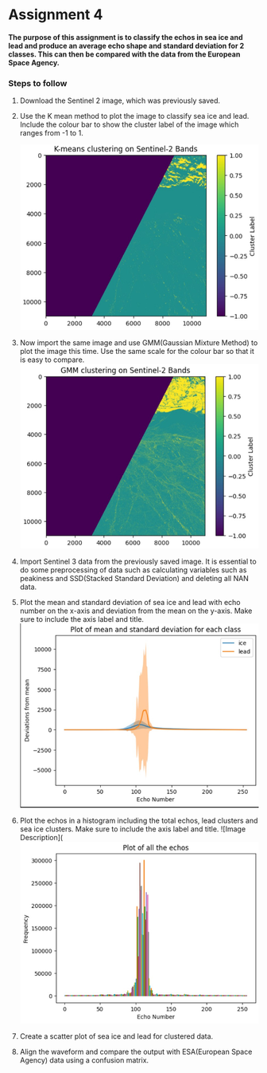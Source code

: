 # Assignment 4
#### The purpose of this assignment is to classify the echos in sea ice and lead and produce an average echo shape and standard deviation for 2 classes. This can then be compared with the data from the European Space Agency.

### Steps to follow
1. Download the Sentinel 2 image, which was previously saved.
2. Use the K mean method to plot the image to classify sea ice and lead. Include the colour bar to show the cluster label of the image which ranges from -1 to 1.
   
   ![Image Description](https://github.com/Junho12267/Assignment-4/blob/main/Screenshot%202025-02-19%20212204.jpg)
3. Now import the same image and use GMM(Gaussian Mixture Method) to plot the image this time. Use the same scale for the colour bar so that it is easy to compare.
   ![Image Description](https://github.com/Junho12267/Assignment-4/blob/main/Screenshot%202025-02-19%20212848.jpg)
   
4. Import Sentinel 3 data from the previously saved image. It is essential to do some preprocessing of data such as calculating variables such as peakiness and SSD(Stacked Standard Deviation) and deleting all NAN data.
5. Plot the mean and standard deviation of sea ice and lead with echo number on the x-axis and deviation from the mean on the y-axis. Make sure to include the axis label and title.
    ![Image Description](https://github.com/Junho12267/Assignment-4/blob/main/Screenshot%202025-02-19%20213324.jpg)
   
7. Plot the echos in a histogram including the total echos, lead clusters and sea ice clusters. Make sure to include the axis label and title.
   ![Image Description](![Image Description](https://github.com/Junho12267/Assignment-4/blob/main/Screenshot%202025-02-19%20214104.jpg)
   
   
9. Create a scatter plot of sea ice and lead for clustered data.
10. Align the waveform and compare the output with ESA(European Space Agency) data using a confusion matrix.
